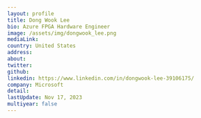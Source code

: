 ```yaml
---
layout: profile
title: Dong Wook Lee
bio: Azure FPGA Hardware Engineer
image: /assets/img/dongwook_lee.png
mediaLink: 
country: United States
address: 
about: 
twitter: 
github: 
linkedin: https://www.linkedin.com/in/dongwook-lee-39106175/
company: Microsoft
detail:
lastUpdate: Nov 17, 2023
multiyear: false
---
```

